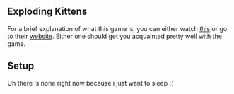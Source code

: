 ## Exploding Kittens
For a brief explanation of what this game is, you can either watch [this](https://explodingkittens.com/video/ek_video_from_youtube.mp4) or go to their [website](https://explodingkittens.com/). Either one should get you acquainted pretty well with the game.

## Setup
Uh there is none right now because i just want to sleep :(